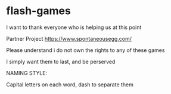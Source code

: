 # flash-games
I want to thank everyone who is helping us at this point

Partner Project https://www.spontaneousegg.com/

Please understand i do not own the rights to any of these games

I simply want them to last, and be perserved

NAMING STYLE:

Capital letters on each word, dash to separate them


